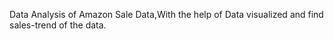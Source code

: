 Data Analysis of Amazon Sale Data,With the help of Data visualized and find sales-trend of the data.
